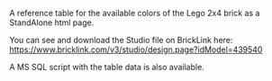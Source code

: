 A reference table for the available colors of the Lego 2x4 brick as a StandAlone html page.

You can see and download the Studio file on BrickLink here: https://www.bricklink.com/v3/studio/design.page?idModel=439540

A MS SQL script with the table data is also available.

